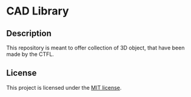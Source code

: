 # CAD Library

## Description
This repository is meant to offer collection of 3D object, that have been made by the CTFL.

## License
This project is licensed under the [MIT license](./LICENSE).
